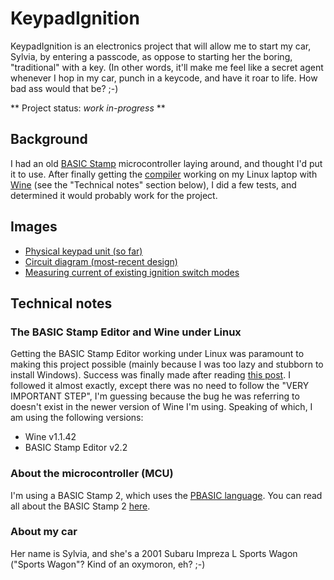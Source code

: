 # KeypadIgnition #

KeypadIgnition is an electronics project that will allow me to start my car, Sylvia, by entering a passcode, as oppose to starting her the boring, "traditional" with a key. (In other words, it'll make me feel like a secret agent whenever I hop in my car, punch in a keycode, and have it roar to life. How bad ass would that be? ;-)

** Project status: *work in-progress* **

## Background

I had an old [BASIC Stamp](http://en.wikipedia.org/wiki/BASIC_Stamp) microcontroller laying around, and thought I'd put it to use. After finally getting the [compiler](http://www.parallax.com/tabid/441/Default.aspx) working on my Linux laptop with [Wine](http://www.winehq.org/) (see the "Technical notes" section below), I did a few tests, and determined it would probably work for the project.

## Images

 - [Physical keypad unit (so far)](http://twitpic.com/2urter)
 - [Circuit diagram (most-recent design)](http://twitpic.com/2wilea)
 - [Measuring current of existing ignition switch modes](http://twitpic.com/2w72s6)

## Technical notes

### The BASIC Stamp Editor and Wine under Linux

Getting the BASIC Stamp Editor working under Linux was paramount to making this project possible (mainly because I was too lazy and stubborn to install Windows). Success was finally made after reading [this post](http://ubuntuforums.org/showthread.php?t=1523814). I followed it almost exactly, except there was no need to follow the "VERY IMPORTANT STEP", I'm guessing because the bug he was referring to doesn't exist in the newer version of Wine I'm using. Speaking of which, I am using the following versions:

 - Wine v1.1.42
 - BASIC Stamp Editor v2.2

### About the microcontroller (MCU)

I'm using a BASIC Stamp 2, which uses the [PBASIC language](http://en.wikipedia.org/wiki/PBASIC). You can read all about the BASIC Stamp 2 [here](http://en.wikipedia.org/wiki/BASIC_Stamp).

### About my car

Her name is Sylvia, and she's a 2001 Subaru Impreza L Sports Wagon ("Sports Wagon"? Kind of an oxymoron, eh? ;-)

